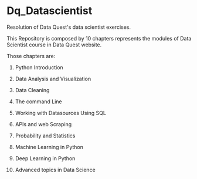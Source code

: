 # Dq_Datascientist
Resolution of Data Quest's data scientist exercises.

This Repository is composed by 10 chapters represents the modules of Data Scientist course in Data Quest website.

Those chapters are:

1. Python Introduction

2. Data Analysis and Visualization

3. Data Cleaning

4. The command Line

5. Working with Datasources Using SQL

6. APIs and web Scraping

7. Probability and Statistics

8. Machine Learning in Python

9. Deep Learning in Python

10. Advanced topics in Data Science
